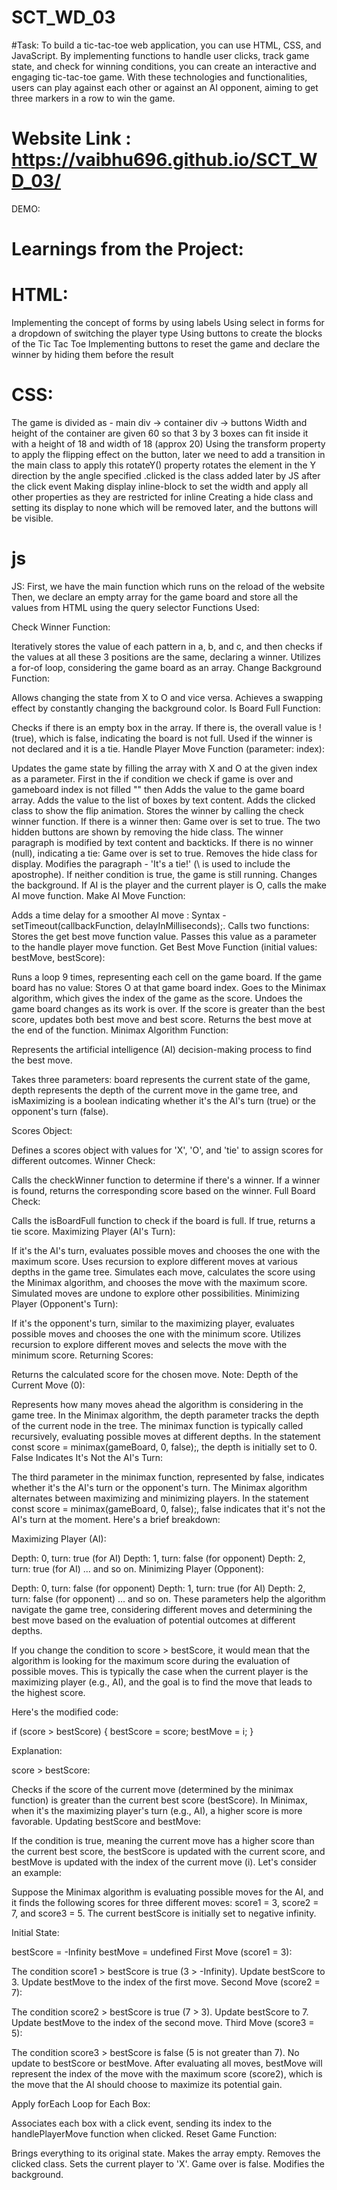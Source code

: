 # SCT_WD_03

#Task: To build a tic-tac-toe web application, you can use HTML, CSS, and JavaScript. By implementing functions to handle user clicks, track game state, and check for winning conditions, you can create an interactive and engaging tic-tac-toe game. With these technologies and functionalities, users can play against each other or against an AI opponent, aiming to get three markers in a row to win the game.

# Website Link :  https://vaibhu696.github.io/SCT_WD_03/
DEMO:


# Learnings from the Project:
# HTML:
Implementing the concept of forms by using labels
Using select in forms for a dropdown of switching the player type
Using buttons to create the blocks of the Tic Tac Toe
Implementing buttons to reset the game and declare the winner by hiding them before the result

# CSS:
The game is divided as - main div -> container div -> buttons
Width and height of the container are given 60 so that 3 by 3 boxes can fit inside it with a height of 18 and width of 18 (approx 20)
Using the transform property to apply the flipping effect on the button, later we need to add a transition in the main class to apply this
rotateY() property rotates the element in the Y direction by the angle specified
.clicked is the class added later by JS after the click event
Making display inline-block to set the width and apply all other properties as they are restricted for inline
Creating a hide class and setting its display to none which will be removed later, and the buttons will be visible.
# js
JS:
First, we have the main function which runs on the reload of the website
Then, we declare an empty array for the game board and store all the values from HTML using the query selector
Functions Used:

Check Winner Function:

Iteratively stores the value of each pattern in a, b, and c, and then checks if the values at all these 3 positions are the same, declaring a winner.
Utilizes a for-of loop, considering the game board as an array.
Change Background Function:

Allows changing the state from X to O and vice versa.
Achieves a swapping effect by constantly changing the background color.
Is Board Full Function:

Checks if there is an empty box in the array. If there is, the overall value is !(true), which is false, indicating the board is not full.
Used if the winner is not declared and it is a tie.
Handle Player Move Function (parameter: index):

Updates the game state by filling the array with X and O at the given index as a parameter.
First in the if condition we check if game is over and gameboard index is not filled "" then
Adds the value to the game board array.
Adds the value to the list of boxes by text content.
Adds the clicked class to show the flip animation.
Stores the winner by calling the check winner function.
If there is a winner then:
Game over is set to true.
The two hidden buttons are shown by removing the hide class.
The winner paragraph is modified by text content and backticks.
If there is no winner (null), indicating a tie:
Game over is set to true.
Removes the hide class for display.
Modifies the paragraph - 'It's a tie!' (\ is used to include the apostrophe).
If neither condition is true, the game is still running.
Changes the background.
If AI is the player and the current player is O, calls the make AI move function.
Make AI Move Function:

Adds a time delay for a smoother AI move : Syntax - setTimeout(callbackFunction, delayInMilliseconds);.
Calls two functions:
Stores the get best move function value.
Passes this value as a parameter to the handle player move function.
Get Best Move Function (initial values: bestMove, bestScore):

Runs a loop 9 times, representing each cell on the game board.
If the game board has no value:
Stores O at that game board index.
Goes to the Minimax algorithm, which gives the index of the game as the score.
Undoes the game board changes as its work is over.
If the score is greater than the best score, updates both best move and best score.
Returns the best move at the end of the function.
Minimax Algorithm Function:

Represents the artificial intelligence (AI) decision-making process to find the best move.

Takes three parameters: board represents the current state of the game, depth represents the depth of the current move in the game tree, and isMaximizing is a boolean indicating whether it's the AI's turn (true) or the opponent's turn (false).

Scores Object:

Defines a scores object with values for 'X', 'O', and 'tie' to assign scores for different outcomes.
Winner Check:

Calls the checkWinner function to determine if there's a winner. If a winner is found, returns the corresponding score based on the winner.
Full Board Check:

Calls the isBoardFull function to check if the board is full. If true, returns a tie score.
Maximizing Player (AI's Turn):

If it's the AI's turn, evaluates possible moves and chooses the one with the maximum score.
Uses recursion to explore different moves at various depths in the game tree.
Simulates each move, calculates the score using the Minimax algorithm, and chooses the move with the maximum score.
Simulated moves are undone to explore other possibilities.
Minimizing Player (Opponent's Turn):

If it's the opponent's turn, similar to the maximizing player, evaluates possible moves and chooses the one with the minimum score.
Utilizes recursion to explore different moves and selects the move with the minimum score.
Returning Scores:

Returns the calculated score for the chosen move. Note:
Depth of the Current Move (0):

Represents how many moves ahead the algorithm is considering in the game tree.
In the Minimax algorithm, the depth parameter tracks the depth of the current node in the tree.
The minimax function is typically called recursively, evaluating possible moves at different depths.
In the statement const score = minimax(gameBoard, 0, false);, the depth is initially set to 0.
False Indicates It's Not the AI's Turn:

The third parameter in the minimax function, represented by false, indicates whether it's the AI's turn or the opponent's turn.
The Minimax algorithm alternates between maximizing and minimizing players.
In the statement const score = minimax(gameBoard, 0, false);, false indicates that it's not the AI's turn at the moment.
Here's a brief breakdown:

Maximizing Player (AI):

Depth: 0, turn: true (for AI)
Depth: 1, turn: false (for opponent)
Depth: 2, turn: true (for AI) ... and so on.
Minimizing Player (Opponent):

Depth: 0, turn: false (for opponent)
Depth: 1, turn: true (for AI)
Depth: 2, turn: false (for opponent) ... and so on.
These parameters help the algorithm navigate the game tree, considering different moves and determining the best move based on the evaluation of potential outcomes at different depths.

If you change the condition to score > bestScore, it would mean that the algorithm is looking for the maximum score during the evaluation of possible moves. This is typically the case when the current player is the maximizing player (e.g., AI), and the goal is to find the move that leads to the highest score.

Here's the modified code:

if (score > bestScore) { bestScore = score; bestMove = i; }

Explanation:

score > bestScore:

Checks if the score of the current move (determined by the minimax function) is greater than the current best score (bestScore).
In Minimax, when it's the maximizing player's turn (e.g., AI), a higher score is more favorable.
Updating bestScore and bestMove:

If the condition is true, meaning the current move has a higher score than the current best score, the bestScore is updated with the current score, and bestMove is updated with the index of the current move (i).
Let's consider an example:

Suppose the Minimax algorithm is evaluating possible moves for the AI, and it finds the following scores for three different moves: score1 = 3, score2 = 7, and score3 = 5. The current bestScore is initially set to negative infinity.

Initial State:

bestScore = -Infinity
bestMove = undefined
First Move (score1 = 3):

The condition score1 > bestScore is true (3 > -Infinity).
Update bestScore to 3.
Update bestMove to the index of the first move.
Second Move (score2 = 7):

The condition score2 > bestScore is true (7 > 3).
Update bestScore to 7.
Update bestMove to the index of the second move.
Third Move (score3 = 5):

The condition score3 > bestScore is false (5 is not greater than 7).
No update to bestScore or bestMove.
After evaluating all moves, bestMove will represent the index of the move with the maximum score (score2), which is the move that the AI should choose to maximize its potential gain.

Apply forEach Loop for Each Box:

Associates each box with a click event, sending its index to the handlePlayerMove function when clicked.
Reset Game Function:

Brings everything to its original state.
Makes the array empty.
Removes the clicked class.
Sets the current player to 'X'.
Game over is false.
Modifies the background.
